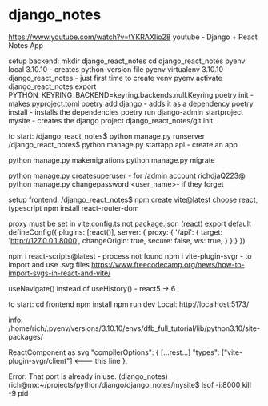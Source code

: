 # django_notes
https://www.youtube.com/watch?v=tYKRAXIio28
youtube - Django + React Notes App

setup backend:
mkdir django_react_notes
cd django_react_notes
pyenv local 3.10.10 - creates python-version file
pyenv virtualenv 3.10.10 django_react_notes - just first time to create venv
pyenv activate django_react_notes
export PYTHON_KEYRING_BACKEND=keyring.backends.null.Keyring
poetry init - makes pyproject.toml
poetry add django - adds it as a dependency
poetry install - installs the dependencies
poetry run django-admin startproject mysite - creates the django project
django_react_notes/git init

to start:
/django_react_notes$ python manage.py runserver
/django_react_notes$ python manage.py startapp api - create an app

python manage.py makemigrations
python manage.py migrate

python manage.py createsuperuser - for /admin account richdjaQ223@
python manage.py changepassword <user_name>- if they forget

setup frontend:
/django_react_notes$ npm create vite@latest
choose react, typescript
npm install react-router-dom

proxy must be set in vite.config.ts not package.json (react)
export default defineConfig({
  plugins: [react()],
  server: {
    proxy: {
      '/api': {
        target: 'http://127.0.0.1:8000',
        changeOrigin: true,
        secure: false,
        ws: true,
      }
    }
  }
})


npm i react-scripts@latest - process not found
npm i vite-plugin-svgr - to import and use .svg files
https://www.freecodecamp.org/news/how-to-import-svgs-in-react-and-vite/

useNavigate() instead of useHistory() - react5 -> 6

to start:
cd frontend
npm install
npm run dev
Local:   http://localhost:5173/

info:
/home/rich/.pyenv/versions/3.10.10/envs/dfb_full_tutorial/lib/python3.10/site-packages/


ReactComponent as svg
"compilerOptions":
{
  [...rest...]
  "types": ["vite-plugin-svgr/client"] <--- this line
},


Error: That port is already in use.
(django_notes) rich@mx:~/projects/python/django/django_notes/mysite$ lsof -i:8000
kill -9 pid
